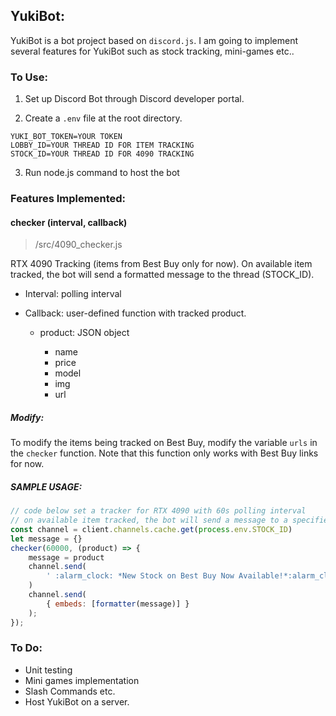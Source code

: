 ## YukiBot:

YukiBot is a bot project based on `discord.js`. I am going to implement several features for YukiBot such as stock tracking, mini-games etc..



### To Use:

1. Set up Discord Bot through Discord developer portal.

2. Create a `.env` file at the root directory.

```pseudocode
YUKI_BOT_TOKEN=YOUR TOKEN
LOBBY_ID=YOUR THREAD ID FOR ITEM TRACKING
STOCK_ID=YOUR THREAD ID FOR 4090 TRACKING
```

3. Run node.js command to host the bot 



### Features Implemented:

#### checker (interval, callback)

>  /src/4090_checker.js

RTX 4090 Tracking (items from Best Buy only for now). On available item tracked, the bot will send a formatted message to the thread (STOCK_ID).

* Interval: polling interval

* Callback: user-defined function with tracked product.

  * product: JSON object

    * name
    * price
    * model
    * img
    * url

    

##### Modify:

To modify the items being tracked on Best Buy, modify the variable `urls` in the `checker` function. Note that this function only works with Best Buy links for now.



##### SAMPLE USAGE:

```javascript
// code below set a tracker for RTX 4090 with 60s polling interval
// on available item tracked, the bot will send a message to a specified thread
const channel = client.channels.cache.get(process.env.STOCK_ID)
let message = {}
checker(60000, (product) => {
    message = product
    channel.send(
        ' :alarm_clock: *New Stock on Best Buy Now Available!*:alarm_clock:'
    )
    channel.send(
        { embeds: [formatter(message)] }
    );
});
```





### To Do:

* Unit testing
* Mini games implementation
* Slash Commands etc.
* Host YukiBot on a server.